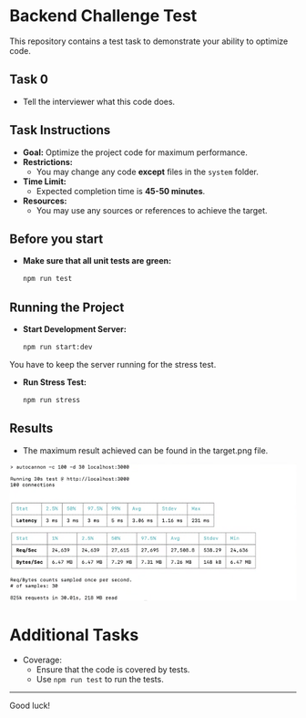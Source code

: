 # Backend Challenge Test

This repository contains a test task to demonstrate your ability to optimize code.

## Task 0

- Tell the interviewer what this code does.

## Task Instructions

- **Goal:** Optimize the project code for maximum performance.
- **Restrictions:**  
  - You may change any code **except** files in the `system` folder.
- **Time Limit:**  
  - Expected completion time is **45-50 minutes**.
- **Resources:**  
  - You may use any sources or references to achieve the target.


## Before you start
- **Make sure that all unit tests are green:**  
  ```bash
  npm run test
  ```

## Running the Project

- **Start Development Server:**  
  ```bash
  npm run start:dev
  ```

You have to keep the server running for the stress test.

- **Run Stress Test:**  
  ```bash
  npm run stress
  ```

## Results

- The maximum result achieved can be found in the target.png file.

![Target Result](./target.png)

# Additional Tasks
- Coverage:  
  - Ensure that the code is covered by tests.
  - Use `npm run test` to run the tests.

---
Good luck!